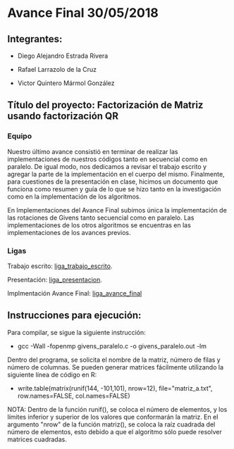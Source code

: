 # Avance Final 30/05/2018

## Integrantes:

* Diego Alejandro Estrada Rivera    

* Rafael Larrazolo de la Cruz       

* Victor Quintero Mármol González   

## Título del proyecto: Factorización de Matriz usando factorización QR

### Equipo

Nuestro último avance consistió en terminar de realizar las implementaciones de nuestros códigos tanto en secuencial como en paralelo. De igual modo, nos dedicamos a revisar el trabajo escrito y agregar la parte de la implementación en el cuerpo del mismo. Finalmente, para cuestiones de la presentación en clase, hicimos un documento que funciona como resumen y guía de lo que se hizo tanto en la investigación como en la implementación de los algoritmos.

En Implementaciones del Avance Final subimos única la implementación de las rotaciones de Givens tanto secuencial como en paralelo. Las implementaciones de los otros algoritmos se encuentras en las implementaciones de los avances previos.

### Ligas

Trabajo escrito: [liga_trabajo_escrito](https://www.dropbox.com/s/d2gkj7jc06d7mzn/trabajo_escrito.pdf?dl=0).

Presentación: [liga_presentacion](https://www.dropbox.com/s/1jyucw5kvq9grp0/presentacion.pdf?dl=0).

Implmentación Avance Final: [liga_avance_final](https://github.com/ITAM-DS/analisis-numerico-computo-cientifico/tree/mno-2018-1/proyecto_final/proyectos/equipos/equipo_03/avance_final/Implementaciones)

## Instrucciones para ejecución:  

Para compilar, se sigue la siguiente instrucción:  

- gcc -Wall -fopenmp givens_paralelo.c -o givens_paralelo.out -lm

Dentro del programa, se solicita el nombre de la matriz, número de filas y número de columnas. Se pueden generar matrices fácilmente utilizando la siguiente línea de código en R:  

- write.table(matrix(runif(144, -101,101), nrow=12), file="matriz_a.txt", row.names=FALSE, col.names=FALSE)  

NOTA: Dentro de la función runif(), se coloca el número de elementos, y los límites inferior y superior de los valores que conformarán la matriz. En el argumento "nrow" de la función matriz(), se coloca la raíz cuadrada del número de elementos, esto debido a que el algoritmo sólo puede resolver matrices cuadradas. 

